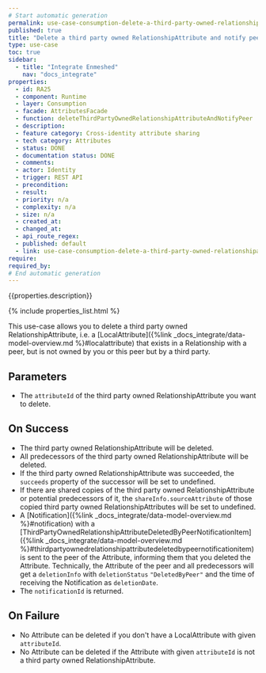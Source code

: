 ```yaml
---
# Start automatic generation
permalink: use-case-consumption-delete-a-third-party-owned-relationshipattribute-and-notify-peer
published: true
title: "Delete a third party owned RelationshipAttribute and notify peer"
type: use-case
toc: true
sidebar:
  - title: "Integrate Enmeshed"
    nav: "docs_integrate"
properties:
  - id: RA25
  - component: Runtime
  - layer: Consumption
  - facade: AttributesFacade
  - function: deleteThirdPartyOwnedRelationshipAttributeAndNotifyPeer
  - description:
  - feature category: Cross-identity attribute sharing
  - tech category: Attributes
  - status: DONE
  - documentation status: DONE
  - comments:
  - actor: Identity
  - trigger: REST API
  - precondition:
  - result:
  - priority: n/a
  - complexity: n/a
  - size: n/a
  - created_at:
  - changed_at:
  - api_route_regex:
  - published: default
  - link: use-case-consumption-delete-a-third-party-owned-relationshipattribute-and-notify-peer
require:
required_by:
# End automatic generation
---
```


{{properties.description}}

{% include properties_list.html %}

This use-case allows you to delete a third party owned RelationshipAttribute, i.e. a [LocalAttribute]({%link _docs_integrate/data-model-overview.md %}#localattribute) that exists in a Relationship with a peer, but is not owned by you or this peer but by a third party.

## Parameters

- The `attributeId` of the third party owned RelationshipAttribute you want to delete.

## On Success

- The third party owned RelationshipAttribute will be deleted.
- All predecessors of the third party owned RelationshipAttribute will be deleted.
- If the third party owned RelationshipAttribute was succeeded, the `succeeds` property of the successor will be set to undefined.
- If there are shared copies of the third party owned RelationshipAttribute or potential predecessors of it, the `shareInfo.sourceAttribute` of those copied third party owned RelationshipAttributes will be set to undefined.
- A [Notification]({%link _docs_integrate/data-model-overview.md %}#notification) with a [ThirdPartyOwnedRelationshipAttributeDeletedByPeerNotificationItem]({%link _docs_integrate/data-model-overview.md %}#thirdpartyownedrelationshipattributedeletedbypeernotificationitem) is sent to the peer of the Attribute, informing them that you deleted the Attribute. Technically, the Attribute of the peer and all predecessors will get a `deletionInfo` with `deletionStatus` `"DeletedByPeer"` and the time of receiving the Notification as `deletionDate`.
- The `notificationId` is returned.

## On Failure

- No Attribute can be deleted if you don't have a LocalAttribute with given `attributeId`.
- No Attribute can be deleted if the Attribute with given `attributeId` is not a third party owned RelationshipAttribute.
